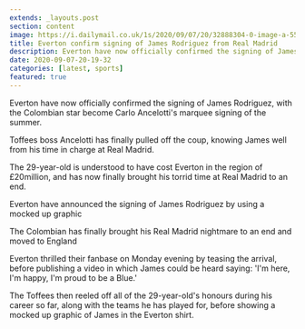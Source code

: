 ```yaml
---
extends: _layouts.post
section: content
image: https://i.dailymail.co.uk/1s/2020/09/07/20/32888304-0-image-a-55_1599505927301.jpg 
title: Everton confirm signing of James Rodriguez from Real Madrid 
description: Everton have now officially confirmed the signing of James Rodriguez, with the Colombian star become Carlo Ancelottis marquee signing of the summer. 
date: 2020-09-07-20-19-32 
categories: [latest, sports] 
featured: true 
--- 
```

Everton have now officially confirmed the signing of James Rodriguez, with the Colombian star become Carlo Ancelotti's marquee signing of the summer.

Toffees boss Ancelotti has finally pulled off the coup, knowing James well from his time in charge at Real Madrid.

The 29-year-old is understood to have cost Everton in the region of £20million, and has now finally brought his torrid time at Real Madrid to an end.

Everton have announced the signing of James Rodriguez by using a mocked up graphic

The Colombian has finally brought his Real Madrid nightmare to an end and moved to England 

Everton thrilled their fanbase on Monday evening by teasing the arrival, before publishing a video in which James could be heard saying: 'I'm here, I'm happy, I'm proud to be a Blue.' 

The Toffees then reeled off all of the 29-year-old's honours during his career so far, along with the teams he has played for, before showing a mocked up graphic of James in the Everton shirt.

